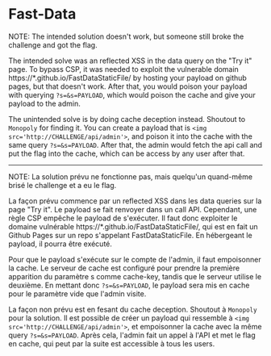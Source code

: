 # Fast-Data

NOTE: The intended solution doesn't work, but someone still broke the challenge and got the flag.

The intended solve was an reflected XSS in the data query on the "Try it" page. To bypass CSP, it was needed to exploit the vulnerable domain https://*.github.io/FastDataStaticFile/ by hosting your payload on github pages, but that doesn't work. After that, you would poison your payload with querying `?s=&s=PAYLOAD`, which would poison the cache and give your payload to the admin.

The unintended solve is by doing cache deception instead. Shoutout to `Monopoly` for finding it. You can create a payload that is `<img src='http://CHALLENGE/api/admin'>`, and poison it into the cache with the same query `?s=&s=PAYLOAD`. After that, the admin would fetch the api call and put the flag into the cache, which can be access by any user after that.

----

NOTE: La solution prévu ne fonctionne pas, mais quelqu'un quand-même brisé le challenge et a eu le flag.

La façon prévu commence par un reflected XSS dans les data queries sur la page "Try it". Le payload se fait renvoyer dans un call API. Cependant, une règle CSP empêche le payload de s'exécuter. Il faut donc exploiter le domaine vulnérable https://*.github.io/FastDataStaticFile/, qui est en fait un Github Pages sur un repo s'appelant FastDataStaticFile. En hébergeant le payload, il pourra être exécuté.

Pour que le payload s'exécute sur le compte de l'admin, il faut empoisonner la cache. Le serveur de cache est configuré pour prendre la première apparition du paramètre s comme cache-key, tandis que le serveur utilise le deuxième. En mettant donc `?s=&s=PAYLOAD`, le payload sera mis en cache pour le paramètre vide que l'admin visite.

La façon non prévu est en fesant du cache deception. Shoutout à `Monopoly` pour la solution. Il est possible de créer un payload qui ressemble à `<img src='http://CHALLENGE/api/admin'>`, et empoisonner la cache avec la même query `?s=&s=PAYLOAD`. Après cela, l'admin fait un appel à l'API et met le flag en cache, qui peut par la suite est accessible à tous les users.